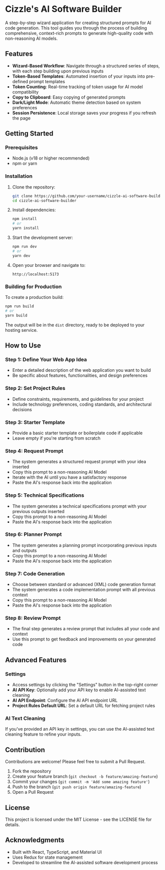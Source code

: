 # Cizzle's AI Software Builder

A step-by-step wizard application for creating structured prompts for AI code generation. This tool guides you through the process of building comprehensive, context-rich prompts to generate high-quality code with non-reasoning AI models.

## Features

- **Wizard-Based Workflow**: Navigate through a structured series of steps, with each step building upon previous inputs
- **Token-Based Templates**: Automated insertion of your inputs into pre-defined prompt templates
- **Token Counting**: Real-time tracking of token usage for AI model compatibility
- **Copy to Clipboard**: Easy copying of generated prompts
- **Dark/Light Mode**: Automatic theme detection based on system preferences
- **Session Persistence**: Local storage saves your progress if you refresh the page

## Getting Started

### Prerequisites

- Node.js (v18 or higher recommended)
- npm or yarn

### Installation

1. Clone the repository:

   ```bash
   git clone https://github.com/your-username/cizzle-ai-software-builder.git
   cd cizzle-ai-software-builder
   ```

2. Install dependencies:

   ```bash
   npm install
   # or
   yarn install
   ```

3. Start the development server:

   ```bash
   npm run dev
   # or
   yarn dev
   ```

4. Open your browser and navigate to:
   ```
   http://localhost:5173
   ```

### Building for Production

To create a production build:

```bash
npm run build
# or
yarn build
```

The output will be in the `dist` directory, ready to be deployed to your hosting service.

## How to Use

### Step 1: Define Your Web App Idea

- Enter a detailed description of the web application you want to build
- Be specific about features, functionalities, and design preferences

### Step 2: Set Project Rules

- Define constraints, requirements, and guidelines for your project
- Include technology preferences, coding standards, and architectural decisions

### Step 3: Starter Template

- Provide a basic starter template or boilerplate code if applicable
- Leave empty if you're starting from scratch

### Step 4: Request Prompt

- The system generates a structured request prompt with your idea inserted
- Copy this prompt to a non-reasoning AI Model
- Iterate with the AI until you have a satisfactory response
- Paste the AI's response back into the application

### Step 5: Technical Specifications

- The system generates a technical specifications prompt with your previous outputs inserted
- Copy this prompt to a non-reasoning AI Model
- Paste the AI's response back into the application

### Step 6: Planner Prompt

- The system generates a planning prompt incorporating previous inputs and outputs
- Copy this prompt to a non-reasoning AI Model
- Paste the AI's response back into the application

### Step 7: Code Generation

- Choose between standard or advanced (XML) code generation format
- The system generates a code implementation prompt with all previous context
- Copy this prompt to a non-reasoning AI Model
- Paste the AI's response back into the application

### Step 8: Review Prompt

- The final step generates a review prompt that includes all your code and context
- Use this prompt to get feedback and improvements on your generated code

## Advanced Features

### Settings

- Access settings by clicking the "Settings" button in the top-right corner
- **AI API Key**: Optionally add your API key to enable AI-assisted text cleaning
- **AI API Endpoint**: Configure the AI API endpoint URL
- **Project Rules Default URL**: Set a default URL for fetching project rules

### AI Text Cleaning

If you've provided an API key in settings, you can use the AI-assisted text cleaning feature to refine your inputs.

## Contribution

Contributions are welcome! Please feel free to submit a Pull Request.

1. Fork the repository
2. Create your feature branch (`git checkout -b feature/amazing-feature`)
3. Commit your changes (`git commit -m 'Add some amazing feature'`)
4. Push to the branch (`git push origin feature/amazing-feature`)
5. Open a Pull Request

## License

This project is licensed under the MIT License - see the LICENSE file for details.

## Acknowledgments

- Built with React, TypeScript, and Material UI
- Uses Redux for state management
- Developed to streamline the AI-assisted software development process
